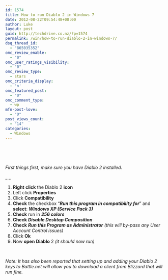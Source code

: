 ```yaml
---
id: 1574
title: How to run Diablo 2 in Windows 7
date: 2012-08-22T09:54:48+00:00
author: Luke
layout: post
guid: http://techdrive.co.nz/?p=1574
permalink: /win/how-to-run-diablo-2-in-windows-7/
dsq_thread_id:
  - "865035352"
omc_review_enable:
  - "0"
omc_user_ratings_visibility:
  - "0"
omc_review_type:
  - stars
omc_criteria_display:
  - 'n'
omc_featured_post:
  - "0"
omc_comment_type:
  - wp
mfn-post-love:
  - "0"
post_views_count:
  - "14"
categories:
  - Windows
---
```

&nbsp;

&nbsp;

_First things first, make sure you have Diablo 2 installed._

_ _

<ol start="1">
  <li>
    <strong>Right</strong> <strong>click</strong> the Diablo 2 <strong>icon</strong>
  </li>
  <li>
    Left click <strong>Properties</strong>
  </li>
  <li>
    Click <strong>Compatibility</strong>
  </li>
  <li>
    <strong>Check</strong> the checkbox “<strong><em>Run this program in compatibility for</em></strong>” and <strong>select</strong>: <strong><em>Windows XP (Service Pack 3)</em></strong>
  </li>
  <li>
    <strong>Check</strong> run in <strong><em>256 colors</em></strong>
  </li>
  <li>
    <strong>Check</strong> <strong><em>Disable Desktop Composition</em></strong>
  </li>
  <li>
    <strong>Check</strong> <strong><em>Run this Program as Administrator</em></strong> <em>(this will by-pass any User Account Control issues)</em>
  </li>
  <li>
    Click <strong>Ok</strong>
  </li>
  <li>
    Now <strong>open</strong> <strong>Diablo</strong> 2 <em>(it should now run)</em>
  </li>
</ol>

&nbsp;

_Note: It has also been reported that setting up and adding your Diablo 2 keys to Battle.net will allow you to download a client from Blizzard that will run fine._